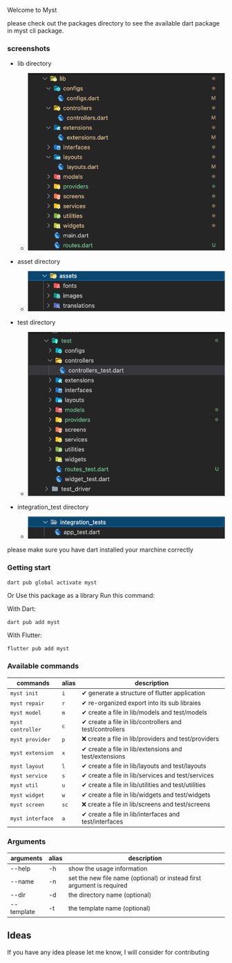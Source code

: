 Welcome to Myst

please check out the packages directory to see the available dart package in myst cli package.

### screenshots

* lib directory
  * ![./screenshots/lib.png](https://github.com/kechankrisna/myst/blob/main/packages/myst/screenshots/lib.png?raw=true)

* asset directory
  * ![./screenshots/asset.png](https://github.com/kechankrisna/myst/blob/main/packages/myst/screenshots/asset.png?raw=true)

* test directory
  * ![./screenshots/test.png](https://github.com/kechankrisna/myst/blob/main/packages/myst/screenshots/test.png?raw=true)

* integration_test directory
  * ![./screenshots/integration_test.png](https://github.com/kechankrisna/myst/blob/main/packages/myst/screenshots/integration_test.png?raw=true)

please make sure you have dart installed your marchine correctly

### Getting start
```
dart pub global activate myst
```
Or Use this package as a library
Run this command:

With Dart:
```
dart pub add myst
```
With Flutter:
```
flutter pub add myst
```

### Available commands

| commands  | alias | description |
| ------------- | ------------- | ------------- |
| `myst init`  | `i`| ✔ generate a structure of flutter application   |
| `myst repair`  | `r`| ✔ re-organized export into its sub libraies   |
| `myst model`  | `m`| ✔ create a file in lib/models and test/models   |
| `myst controller`  | `c`| ✔ create a file in lib/controllers and test/controllers   |
| `myst provider`  | `p`| ❌ create a file in lib/providers and test/providers   |
| `myst extension`  | `x`| ✔ create a file in lib/extensions and test/extensions   |
| `myst layout`  | `l`| ✔ create a file in lib/layouts and test/layouts   |
| `myst service`  | `s`| ✔ create a file in lib/services and test/services   |
| `myst util`  | `u`| ✔ create a file in lib/utilities and test/utilities   |
| `myst widget`  | `w`| ✔ create a file in lib/widgets and test/widgets   |
| `myst screen`  | `sc`| ❌ create a file in lib/screens and test/screens   |
| `myst interface`  | `a`| ✔ create a file in lib/interfaces and test/interfaces   |



### Arguments
| arguments  | alias | description |
| ------------- | ------------- | ------------- |
| --help  | -h | show the usage information |
| --name  | -n | set the new file name (optional) or instead first argument is required |
| --dir  | -d | the directory name (optional) |
| --template  | -t | the template name (optional) |


## Ideas
If you have any idea please let me know, I will consider for contributing
